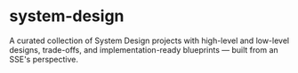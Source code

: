 # system-design
A curated collection of System Design projects with high-level and low-level designs, trade-offs, and implementation-ready blueprints — built from an SSE's perspective.
